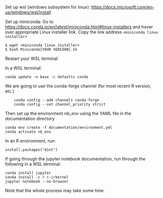 Set up wsl (windows subsystem for linux): 
https://docs.microsoft.com/en-us/windows/wsl/install

Set up miniconda: 
Go to https://docs.conda.io/en/latest/miniconda.html#linux-installers and hover over 
appropriate Linux installer link. Copy the link address `<miniconda linux installer>`
	
	$ wget <miniconda linux installer>
	$ bash Miniconda[YOUR VERSION].sh

Restart your WSL terminal

In a WSL terminal:
	
	conda update -n base -c defaults conda

We are going to use the conda-forge channel (for most recent R version, etc.)

        conda config --add channels conda-forge
        conda config --set channel_priority strict

Then set up the environment *nb_env* using the YAML file in the documentation directory

	conda env create -f documentation/environment.yml
	conda activate nb_env

In an R environment, run: 

	install.packages("dint")

If going through the jupyter notebook documentation, run through the following in a WSL terminal:

	conda install jupyter
	conda install -c r r-irkernel
	jupyter notebook --no-browser


Note that the whole process may take some time.  
